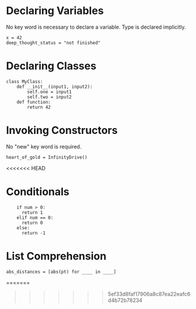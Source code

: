# Declaring Variables

No key word is necessary to declare a variable. Type is declared implicitly.

```
x = 42
deep_thought_status = "not finished"
```

# Declaring Classes

```
class MyClass:
    def __init__(input1, input2):
        self.one = input1
        self.two = input2
    def function:
        return 42
```

# Invoking Constructors

No "new" key word is required.

```
heart_of_gold = InfinityDrive()
```
<<<<<<< HEAD
# Conditionals

```
    if num > 0:
      return 1
    elif num == 0:
      return 0
    else:
      return -1
```     

# List Comprehension

```
abs_distances = [abs(pt) for ____ in ____]
```

=======
>>>>>>> 5ef33d8faf17906a8c87ea22eafc6d4b72b78234

